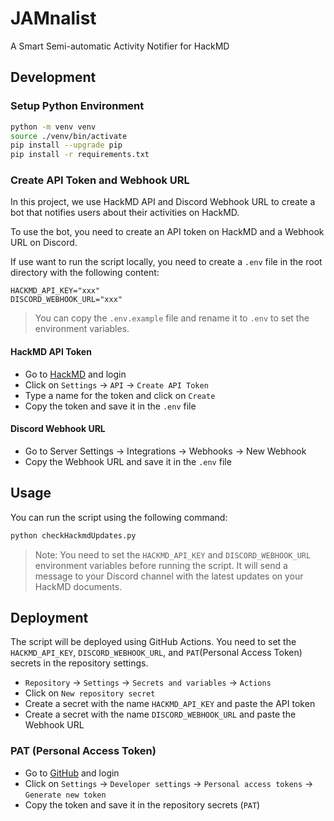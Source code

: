 # JAMnalist

A Smart Semi-automatic Activity Notifier for HackMD

## Development

### Setup Python Environment

```bash
python -m venv venv
source ./venv/bin/activate
pip install --upgrade pip
pip install -r requirements.txt
```

### Create API Token and Webhook URL

In this project, we use HackMD API and Discord Webhook URL to create a bot that notifies users about their activities on HackMD.

To use the bot, you need to create an API token on HackMD and a Webhook URL on Discord.

If use want to run the script locally, you need to create a `.env` file in the root directory with the following content:

```text
HACKMD_API_KEY="xxx"
DISCORD_WEBHOOK_URL="xxx"
```

> You can copy the `.env.example` file and rename it to `.env` to set the environment variables.

#### HackMD API Token

- Go to [HackMD](https://hackmd.io) and login
- Click on `Settings` -> `API` -> `Create API Token`
- Type a name for the token and click on `Create`
- Copy the token and save it in the `.env` file

#### Discord Webhook URL

- Go to Server Settings -> Integrations -> Webhooks -> New Webhook
- Copy the Webhook URL and save it in the `.env` file

## Usage

You can run the script using the following command:

```bash
python checkHackmdUpdates.py
```

> Note: You need to set the `HACKMD_API_KEY` and `DISCORD_WEBHOOK_URL` environment variables before running the script.
> It will send a message to your Discord channel with the latest updates on your HackMD documents.

## Deployment

The script will be deployed using GitHub Actions. You need to set the `HACKMD_API_KEY`, `DISCORD_WEBHOOK_URL`, and `PAT`(Personal Access Token) secrets in the repository settings.

- `Repository` -> `Settings` -> `Secrets and variables` -> `Actions`
- Click on `New repository secret`
- Create a secret with the name `HACKMD_API_KEY` and paste the API token
- Create a secret with the name `DISCORD_WEBHOOK_URL` and paste the Webhook URL

### PAT (Personal Access Token)

- Go to [GitHub](https://github.com) and login
- Click on `Settings` -> `Developer settings` -> `Personal access tokens` -> `Generate new token`
- Copy the token and save it in the repository secrets (`PAT`)
